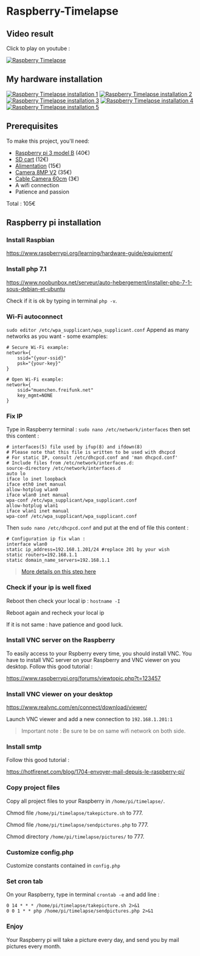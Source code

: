 # Raspberry-Timelapse
## Video result
Click to play on youtube :

[![Raspberry Timelapse](https://i.ytimg.com/vi/mRkYEhcqUxs/sddefault.jpg)](https://www.youtube.com/watch?v=mRkYEhcqUxs)

## My hardware installation

[![Raspberry Timelapse installation 1](https://img11.hostingpics.net/pics/990605raspberrypitimelapse.jpg)](https://www.hostingpics.net/viewer.php?id=990605raspberrypitimelapse.jpg)
[![Raspberry Timelapse installation 2](https://img11.hostingpics.net/pics/443897P1080996.jpg)](https://img11.hostingpics.net/pics/443897P1080996.jpg)
[![Raspberry Timelapse installation 3](https://i.imgur.com/ypKQSn0.jpg)](https://i.imgur.com/ypKQSn0.jpg)
[![Raspberry Timelapse installation 4](https://i.imgur.com/hfO7SQW.jpg)](https://i.imgur.com/hfO7SQW.jpg)
[![Raspberry Timelapse installation 5](https://i.imgur.com/iuf27CX.jpg)](https://i.imgur.com/iuf27CX.jpg)




## Prerequisites
To make this project, you'll need:
* [Raspberry pi 3 model B](https://www.adafruit.com/product/3055) (40€)
* [SD cart](http://boutique.semageek.com/fr/773-micro-sd-16-gb-avec-adaptater-sd-et-os-noobs.html) (12€)
* [Alimentation](http://boutique.semageek.com/fr/723-alimentation-raspberry-pi3-5v-25a-micro-usb.html) (15€)
* [Camera 8MP V2](http://boutique.semageek.com/fr/781-module-camera-8mp-v2-pour-raspberry-pi.html) (35€)
* [Cable Camera 60cm](http://boutique.semageek.com/fr/365-cable-flex-610mm-pour-camera-raspberry-pi.html) (3€)
* A wifi connection
* Patience and passion

Total : 105€
##
## Raspberry pi installation
### Install Raspbian
https://www.raspberrypi.org/learning/hardware-guide/equipment/

### Install php 7.1
https://www.noobunbox.net/serveur/auto-hebergement/installer-php-7-1-sous-debian-et-ubuntu

Check if it is ok by typing in terminal `php -v`.

### Wi-Fi autoconnect

`sudo editor /etc/wpa_supplicant/wpa_supplicant.conf`
Append as many networks as you want - some examples:

```
# Secure Wi-Fi example:
network={
    ssid="{your-ssid}"
    psk="{your-key}"
}

# Open Wi-Fi example:
network={
    ssid="muenchen.freifunk.net"
    key_mgmt=NONE
}
```

### Fix IP
Type in Raspberry terminal :
`sudo nano /etc/network/interfaces` then set this content :
```
# interfaces(5) file used by ifup(8) and ifdown(8)
# Please note that this file is written to be used with dhcpcd
# For static IP, consult /etc/dhcpcd.conf and 'man dhcpcd.conf'
# Include files from /etc/network/interfaces.d:
source-directory /etc/network/interfaces.d
auto lo
iface lo inet loopback
iface eth0 inet manual
allow-hotplug wlan0
iface wlan0 inet manual
wpa-conf /etc/wpa_supplicant/wpa_supplicant.conf
allow-hotplug wlan1
iface wlan1 inet manual
wpa-conf /etc/wpa_supplicant/wpa_supplicant.conf
```

Then `sudo nano /etc/dhcpcd.conf` and put at the end of file this content :
```
# Configuration ip fix wlan :
interface wlan0
static ip_address=192.168.1.201/24 #replace 201 by your wish
static routers=192.168.1.1
static domain_name_servers=192.168.1.1
```
> [More details on this step here](http://limen-arcanum.fr/2016/03/raspberry-3-et-ip-fixe-en-wifi/)


### Check if your ip is well fixed
Reboot then check your local ip : `hostname -I` 

Reboot again and recheck your local ip

If it is not same : have patience and good luck.


### Install VNC server on the Raspberry
To easily access to your Rspberry every time, you should install VNC. You have to install VNC server on your Raspberry and VNC viewer on you desktop. Follow this good tutorial :

https://www.raspberrypi.org/forums/viewtopic.php?t=123457

### Install VNC viewer on your desktop
https://www.realvnc.com/en/connect/download/viewer/

Launch VNC viewer and add a new connection to `192.168.1.201:1`

> Important note : Be sure te be on same wifi network on both side.

### Install smtp
Follow this good tutorial :

https://hotfirenet.com/blog/1704-envoyer-mail-depuis-le-raspberry-pi/


### Copy project files
Copy all project files to your Raspberry in `/home/pi/timelapse/`.

Chmod file `/home/pi/timelapse/takepicture.sh` to 777.

Chmod file `/home/pi/timelapse/sendpictures.php` to 777.

Chmod directory `/home/pi/timelapse/pictures/` to 777.

### Customize config.php
Customize constants contained in `config.php`

### Set cron tab
On your Raspberry, type in terminal `crontab -e` and add line :
```
0 14 * * * /home/pi/timelapse/takepicture.sh 2>&1
0 0 1 * * php /home/pi/timelapse/sendpictures.php 2>&1
```

### Enjoy
Your Raspberry pi will take a picture every day, and send you by mail pictures every month.